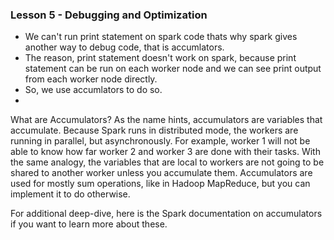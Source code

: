 ### Lesson 5 - Debugging and Optimization

- We can't run print statement on spark code thats why spark gives another way to debug code, that is accumlators.
- The reason, print statement doesn't work on spark, because print statement can be run on each worker node and we can see print output from each worker node directly.
- So, we use accumlators to do so.
- 
What are Accumulators?
As the name hints, accumulators are variables that accumulate. Because Spark runs in distributed mode, the workers are running in parallel, but asynchronously. For example, worker 1 will not be able to know how far worker 2 and worker 3 are done with their tasks. With the same analogy, the variables that are local to workers are not going to be shared to another worker unless you accumulate them. Accumulators are used for mostly sum operations, like in Hadoop MapReduce, but you can implement it to do otherwise.

For additional deep-dive, here is the Spark documentation on accumulators if you want to learn more about these.
